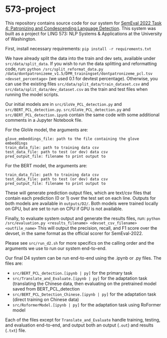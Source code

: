 # 573-project

This repository contains source code for our system for [SemEval 2022 Task 4: Patronizing and Condescending Language Detection](https://aclanthology.org/2022.semeval-1.38/). This system was built as a project for LING 573: NLP Systems & Applications at the University of Washington. 

First, install necessary requirements: `pip install -r requirements.txt`

We have already split the data into the train and dev sets, available under `src/data/split_data`. If you wish to run the data splitting and reformatting code, run: `python /src/split_reformat_data.py /data/dontpatronizeme_v1.5/DPM_trainingset/dontpatronizeme_pcl.tsv <devset_percentage>` (we used 0.1 for devtest percentage). Otherwise, you can use the existing files `src/data/split_data/train_dataset.csv` and `src/data/split_data/dev_dataset.csv` as the train and test files when running the model scripts.

Our initial models are in `src/GloVe_PCL_detection.py` and `src/BERT_PCL_detection.py`. `src/GloVe_PCL_detection.py` and `src/BERT_PCL_detection.ipynb` contain the same code with some additional comments in a Jupyter Notebook file. 

For the GloVe model, the arguments are:
```
glove_embeddings_file: path to the file containing the glove embeddings
train_data_file: path to training data csv 
test_data_file: path to test (or dev) data csv 
pred_output_file: filename to print output to 
```

For the BERT model, the arguments are:
```
train_data_file: path to training data csv 
test_data_file: path to test (or dev) data csv 
pred_output_file: filename to print output to 
```
These will generate prediction output files, which are text/csv files that contain each prediction (0 or 1) over the test set on each line.
Outputs for both models are available in `outputs/D2/`. Both models were trained locally on GPU, but are set to run on CPU if GPU is not available. 

Finally, to evaluate system output and generate the results files, run: `python /src/evaluation.py <results_filename> <devset_csv_filename> <outfile_name>`
This will output the precision, recall, and F1 score over the devset, in the same format as the official scorer for SemEval-2022.

Please see `src/run_d2.sh` for more specifics on the calling order and the arguments we use to run our system end-to-end.

Our final D4 system can be run end-to-end using the .ipynb or .py files. The files are:
* `src/BERT_PCL_detection.[ipynb | py]` for the primary task 
* `src/Translate_and_Evaluate.[ipynb | py]` for the adaptation task (translating the Chinese data, then evaluating on the pretrained model saved from BERT_PCL_detection
* `src/BERT_PCL_Detection_Chinese.[ipynb | py]` for the adaptation task (direct training on Chinese data)
* `src/RoformerModel.[ipynb | py]` for the adaptation task using RoFormer model

Each of the files except for `Translate_and_Evaluate` handle training, testing, and evaluation end-to-end, and output both an output (`.out`) and results (`.txt`) file. 

